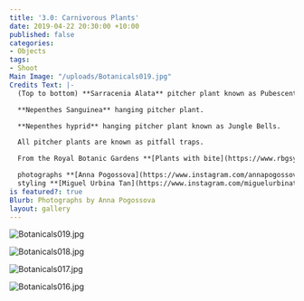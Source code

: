 ```yaml
---
title: '3.0: Carnivorous Plants'
date: 2019-04-22 20:30:00 +10:00
published: false
categories:
- Objects
tags:
- Shoot
Main Image: "/uploads/Botanicals019.jpg"
Credits Text: |-
  (Top to bottom) **Sarracenia Alata** pitcher plant known as Pubescent.

  **Nepenthes Sanguinea** hanging pitcher plant.

  **Nepenthes hyprid** hanging pitcher plant known as Jungle Bells.

  All pitcher plants are known as pitfall traps.

  From the Royal Botanic Gardens **[Plants with bite](https://www.rbgsyd.nsw.gov.au/whatson/plants-with-bite)** exhibition.

  photographs **[Anna Pogossova](https://www.instagram.com/annapogossova/)** at **[B&A](https://www.instagram.com/barepsau/)**
  styling **[Miguel Urbina Tan](https://www.instagram.com/miguelurbinatan/)**
is featured?: true
Blurb: Photographs by Anna Pogossova
layout: gallery
---
```


![Botanicals019.jpg](/uploads/Botanicals019.jpg)

![Botanicals018.jpg](/uploads/Botanicals018.jpg)

![Botanicals017.jpg](/uploads/Botanicals017.jpg)

![Botanicals016.jpg](/uploads/Botanicals016.jpg)